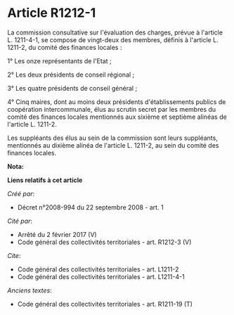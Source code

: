 # Article R1212-1

La commission consultative sur l'évaluation des charges, prévue à l'article L. 1211-4-1, se compose de vingt-deux des
membres, définis à l'article L. 1211-2, du comité des finances locales : 

1° Les onze représentants de l'Etat ; 

2° Les deux présidents de conseil régional ; 

3° Les quatre présidents de conseil général ; 

4° Cinq maires, dont au moins deux présidents d'établissements publics de coopération intercommunale, élus au scrutin secret
par les membres du comité des finances locales mentionnés aux sixième et septième alinéas de l'article L. 1211-2. 

Les suppléants des élus au sein de la commission sont leurs suppléants, mentionnés au dixième alinéa de l'article L. 1211-2,
au sein du comité des finances locales.

**Nota:**



**Liens relatifs à cet article**

_Créé par_:

  - Décret n°2008-994 du 22 septembre 2008 - art. 1

_Cité par_:

  - Arrêté du 2 février 2017 (V)
  - Code général des collectivités territoriales - art. R1212-3 (V)

_Cite_:

  - Code général des collectivités territoriales - art. L1211-2
  - Code général des collectivités territoriales - art. L1211-4-1

_Anciens textes_:

  - Code général des collectivités territoriales - art. R1211-19 (T)
